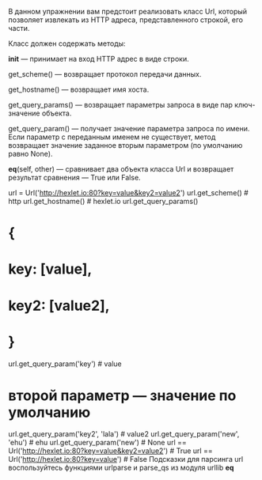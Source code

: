 В данном упражнении вам предстоит реализовать класс Url, который позволяет извлекать из HTTP адреса, представленного строкой, его части.

Класс должен содержать методы:

__init__ — принимает на вход HTTP адрес в виде строки.

get_scheme() — возвращает протокол передачи данных.

get_hostname() — возвращает имя хоста.

get_query_params() — возвращает параметры запроса в виде пар ключ-значение объекта.

get_query_param() — получает значение параметра запроса по имени. Если параметр с переданным именем не существует, метод возвращает значение заданное вторым параметром (по умолчанию равно None).

__eq__(self, other) — сравнивает два объекта класса Url и возвращает результат сравнения — True или False.

url = Url('http://hexlet.io:80?key=value&key2=value2')
url.get_scheme() # http
url.get_hostname() # hexlet.io
url.get_query_params()
# {
#  key: [value],
#  key2: [value2],
# }
url.get_query_param('key') # value
# второй параметр — значение по умолчанию
url.get_query_param('key2', 'lala') # value2
url.get_query_param('new', 'ehu') # ehu
url.get_query_param('new') # None
url == Url('http://hexlet.io:80?key=value&key2=value2') # True
url == Url('http://hexlet.io:80?key=value') # False
Подсказки
для парсинга url воспользуйтесь функциями urlparse и parse_qs из модуля urllib
__eq__
